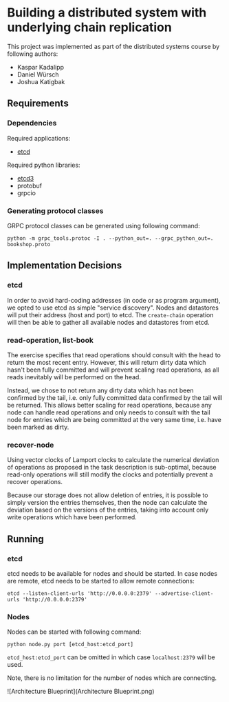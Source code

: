 # Building a distributed system with underlying chain replication

This project was implemented as part of the distributed systems course by following authors:
- Kaspar Kadalipp
- Daniel Würsch
- Joshua Katigbak

## Requirements

### Dependencies

Required applications:
* [etcd](https://etcd.io/)

Required python libraries:
* [etcd3](https://pypi.org/project/etcd3/)
* protobuf
* grpcio


### Generating protocol classes

GRPC protocol classes can be generated using following command:

```
python -m grpc_tools.protoc -I . --python_out=. --grpc_python_out=. bookshop.proto
```

## Implementation Decisions

### etcd

In order to avoid hard-coding addresses (in code or as program argument), we opted to use etcd as simple "service discovery". Nodes and datastores will put their address (host and port) to etcd. The `create-chain` operation will then be able to gather all available nodes and datastores from etcd.

### read-operation, list-book

The exercise specifies that read operations should consult with the head to return the most recent entry. However, this will return dirty data which hasn't been fully committed and will prevent scaling read operations, as all reads inevitably will be performed on the head.

Instead, we chose to not return any dirty data which has not been confirmed by the tail, i.e. only fully committed data confirmed by the tail will be returned. This allows better scaling for read operations, because any node can handle read operations and only needs to consult with the tail node for entries which are being committed at the very same time, i.e. have been marked as dirty.

### recover-node
Using vector clocks of Lamport clocks to calculate the numerical deviation of operations as proposed in the task description is sub-optimal, because read-only operations will still modify the clocks and potentially prevent a recover operations.

Because our storage does not allow deletion of entries, it is possible to simply version the entries themselves, then the node can calculate the deviation based on the versions of the entries, taking into account only write operations which have been performed.

## Running

### etcd

etcd needs to be available for nodes and should be started. In case nodes are remote, etcd needs to be started to allow remote connections:

```
etcd --listen-client-urls 'http://0.0.0.0:2379' --advertise-client-urls 'http://0.0.0.0:2379'
```

### Nodes

Nodes can be started with following command:

```
python node.py port [etcd_host:etcd_port]
```

`etcd_host:etcd_port` can be omitted in which case `localhost:2379` will be used.

Note, there is no limitation for the number of nodes which are connecting.


![Architecture Blueprint](Architecture Blueprint.png)
